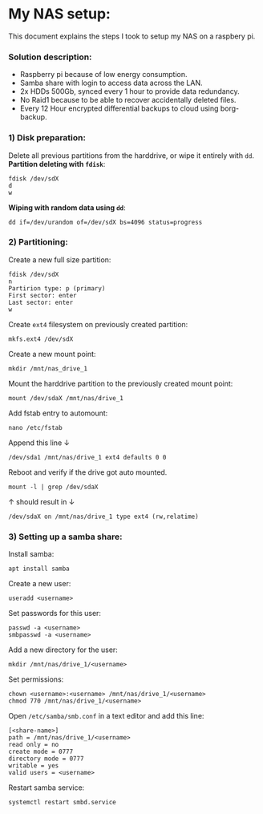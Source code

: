 # My NAS setup:
This document explains the steps I took to setup my NAS on a raspbery pi.

### Solution description:
- Raspberry pi because of low energy consumption.
- Samba share with login to access data across the LAN. 
- 2x HDDs 500Gb, synced every 1 hour to provide data redundancy.
- No Raid1 because to be able to recover accidentally deleted files.
- Every 12 Hour encrypted differential backups to cloud using borg-backup.

### 1) Disk preparation:
Delete all previous partitions from the harddrive, or wipe it entirely with `dd`.
<br><strong>Partition deleting with `fdisk`</strong>:
```shell
fdisk /dev/sdX
d
w
```
<strong>Wiping with random data using `dd`</strong>:
```shell
dd if=/dev/urandom of=/dev/sdX bs=4096 status=progress
```

### 2) Partitioning:
Create a new full size partition:
```shell
fdisk /dev/sdX
n
Partirion type: p (primary)
First sector: enter
Last sector: enter
w
```
Create `ext4` filesystem on previously created partition:
```shell
mkfs.ext4 /dev/sdX
```
Create a new mount point:
```shell
mkdir /mnt/nas_drive_1
```
Mount the harddrive partition to the previously created mount point:
```shell
mount /dev/sdaX /mnt/nas/drive_1
```
Add fstab entry to automount:
```shell
nano /etc/fstab
```
Append this line ↓
```shell
/dev/sda1 /mnt/nas/drive_1 ext4 defaults 0 0
```
Reboot and verify if the drive got auto mounted.
```shell
mount -l | grep /dev/sdaX
```
↑ should result in ↓
```shell
/dev/sdaX on /mnt/nas/drive_1 type ext4 (rw,relatime)
```

### 3) Setting up a samba share:
Install samba:
```shell
apt install samba
```
Create a new user:
```shell
useradd <username>
```
Set passwords for this user:
```shell
passwd -a <username>
smbpasswd -a <username>
```
Add a new directory for the user:
```shell
mkdir /mnt/nas/drive_1/<username>
```
Set permissions:
```shell
chown <username>:<username> /mnt/nas/drive_1/<username>
chmod 770 /mnt/nas/drive_1/<username>
```
Open `/etc/samba/smb.conf` in a text editor and add this line:
```shell
[<share-name>]
path = /mnt/nas/drive_1/<username>
read only = no
create mode = 0777
directory mode = 0777
writable = yes
valid users = <username>
```
Restart samba service:
```shell
systemctl restart smbd.service
```
